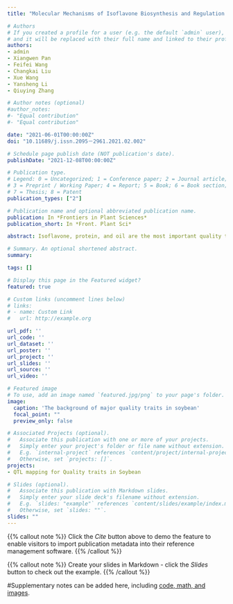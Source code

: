 ```yaml
---
title: "Molecular Mechanisms of Isoflavone Biosynthesis and Regulation in Soybean: A Review"

# Authors
# If you created a profile for a user (e.g. the default `admin` user), write the username (folder name) here 
# and it will be replaced with their full name and linked to their profile.
authors:
- admin
- Xiangwen Pan
- Feifei Wang
- Changkai Liu
- Xue Wang
- Yansheng Li
- Qiuying Zhang

# Author notes (optional)
#author_notes:
#- "Equal contribution"
#- "Equal contribution"

date: "2021-06-01T00:00:00Z"
doi: "10.11689/j.issn.2095－2961.2021.02.002"

# Schedule page publish date (NOT publication's date).
publishDate: "2021-12-08T00:00:00Z"

# Publication type.
# Legend: 0 = Uncategorized; 1 = Conference paper; 2 = Journal article;
# 3 = Preprint / Working Paper; 4 = Report; 5 = Book; 6 = Book section;
# 7 = Thesis; 8 = Patent
publication_types: ["2"]

# Publication name and optional abbreviated publication name.
publication: In *Frontiers in Plant Sciences*
publication_short: In *Front. Plant Sci*

abstract: Isoflavone, protein, and oil are the most important quality traits in soybean. Since these phenotypes are typically quantitative traits, quantitative trait locus (QTL) mapping has been an efficient way to clarify their complex and unclear genetic background. However, the low-density genetic map and the absence of QTL integration limited the accurate and efficient QTL mapping in previous researches. This paper adopted a recombinant inbred lines (RIL) population derived from ‘Zhongdou27’and ‘Hefeng25’ and a high-density linkage map based on whole-genome resequencing to map novel QTL and used meta-analysis methods to integrate the stable and consentaneous QTL. The candidate genes were obtained from gene functional annotation and expression analysis based on the public database. A total of 41 QTL with a high logarithm of odd (LOD) scores were identified through composite interval mapping (CIM), including 38 novel QTL and 2 Stable QTL. A total of 660 candidate genes were predicted according to the results of the gene annotation and public transcriptome data. A total of 212 meta-QTL containing 122 stable and consentaneous QTL were mapped based on 1,034 QTL collected from previous studies. For the first time, 70 meta-QTL associated with isoflavones were mapped in this study. Meanwhile, 69 and 73 meta-QTL, respectively, related to oil and protein were obtained as well. The results promote the understanding of the biosynthesis and regulation of isoflavones, protein, and oil at molecular levels, and facilitate the construction of molecular modular for great quality traits in soybean.

# Summary. An optional shortened abstract.
summary: 

tags: []

# Display this page in the Featured widget?
featured: true

# Custom links (uncomment lines below)
# links:
# - name: Custom Link
#   url: http://example.org

url_pdf: ''
url_code: ''
url_dataset: ''
url_poster: ''
url_project: ''
url_slides: ''
url_source: ''
url_video: ''

# Featured image
# To use, add an image named `featured.jpg/png` to your page's folder. 
image:
  caption: 'The background of major quality traits in soybean'
  focal_point: ""
  preview_only: false

# Associated Projects (optional).
#   Associate this publication with one or more of your projects.
#   Simply enter your project's folder or file name without extension.
#   E.g. `internal-project` references `content/project/internal-project/index.md`.
#   Otherwise, set `projects: []`.
projects:
- QTL mapping for Quality traits in Soybean

# Slides (optional).
#   Associate this publication with Markdown slides.
#   Simply enter your slide deck's filename without extension.
#   E.g. `slides: "example"` references `content/slides/example/index.md`.
#   Otherwise, set `slides: ""`.
slides: ""
---
```


{{% callout note %}}
Click the *Cite* button above to demo the feature to enable visitors to import publication metadata into their reference management software.
{{% /callout %}}

{{% callout note %}}
Create your slides in Markdown - click the *Slides* button to check out the example.
{{% /callout %}}

#Supplementary notes can be added here, including [code, math, and images](https://wowchemy.com/docs/writing-markdown-latex/).
